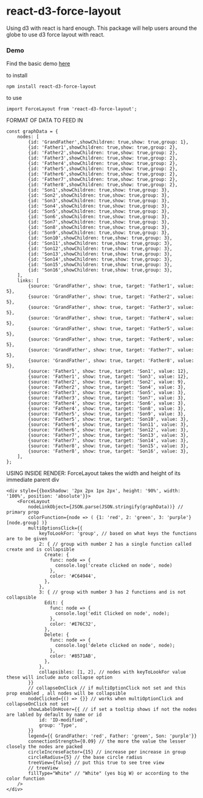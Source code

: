 # react-d3-force-layout
Using d3 with react is hard enough. This package will help users around the globe to use d3 force layout with react.

### Demo
Find the basic demo [here](https://codesandbox.io/s/react-playground-forked-97ppjd?file=/index.js)

to install

    npm install react-d3-force-layout

to use

    import ForceLayout from 'react-d3-force-layout';

FORMAT OF DATA TO FEED IN


   
    const graphData = {
        nodes: [
            {id: 'GrandFather',showChildren: true,show: true,group: 1},
            {id: 'Father1',showChildren: true,show: true,group: 2},
            {id: 'Father2',showChildren: true,show: true,group: 2},
            {id: 'Father3',showChildren: true,show: true,group: 2},
            {id: 'Father4',showChildren: true,show: true,group: 2},
            {id: 'Father5',showChildren: true,show: true,group: 2},
            {id: 'Father6',showChildren: true,show: true,group: 2},
            {id: 'Father7',showChildren: true,show: true,group: 2},
            {id: 'Father8',showChildren: true,show: true,group: 2},
            {id: 'Son1',showChildren: true,show: true,group: 3},
            {id: 'Son2',showChildren: true,show: true,group: 3},
            {id: 'Son3',showChildren: true,show: true,group: 3},
            {id: 'Son4',showChildren: true,show: true,group: 3},
            {id: 'Son5',showChildren: true,show: true,group: 3},
            {id: 'Son6',showChildren: true,show: true,group: 3},
            {id: 'Son7',showChildren: true,show: true,group: 3},
            {id: 'Son8',showChildren: true,show: true,group: 3},
            {id: 'Son9',showChildren: true,show: true,group: 3},
            {id: 'Son10',showChildren: true,show: true,group: 3},
            {id: 'Son11',showChildren: true,show: true,group: 3},
            {id: 'Son12',showChildren: true,show: true,group: 3},
            {id: 'Son13',showChildren: true,show: true,group: 3},
            {id: 'Son14',showChildren: true,show: true,group: 3},
            {id: 'Son15',showChildren: true,show: true,group: 3},
            {id: 'Son16',showChildren: true,show: true,group: 3},
        ],
        links: [
            {source: 'GrandFather', show: true, target: 'Father1', value: 5},
            {source: 'GrandFather', show: true, target: 'Father2', value: 5},
            {source: 'GrandFather', show: true, target: 'Father3', value: 5},
            {source: 'GrandFather', show: true, target: 'Father4', value: 5},
            {source: 'GrandFather', show: true, target: 'Father5', value: 5},
            {source: 'GrandFather', show: true, target: 'Father6', value: 5},
            {source: 'GrandFather', show: true, target: 'Father7', value: 5},
            {source: 'GrandFather', show: true, target: 'Father8', value: 5},
            {source: 'Father1', show: true, target: 'Son1', value: 12},
            {source: 'Father1', show: true, target: 'Son3', value: 12},
            {source: 'Father2', show: true, target: 'Son2', value: 9},
            {source: 'Father2', show: true, target: 'Son4', value: 3},
            {source: 'Father3', show: true, target: 'Son5', value: 3},
            {source: 'Father3', show: true, target: 'Son7', value: 3},
            {source: 'Father4', show: true, target: 'Son6', value: 3},
            {source: 'Father4', show: true, target: 'Son8', value: 3},
            {source: 'Father5', show: true, target: 'Son9', value: 3},
            {source: 'Father5', show: true, target: 'Son10', value: 3},
            {source: 'Father6', show: true, target: 'Son11', value: 3},
            {source: 'Father6', show: true, target: 'Son12', value: 3},
            {source: 'Father7', show: true, target: 'Son13', value: 3},
            {source: 'Father7', show: true, target: 'Son14', value: 3},
            {source: 'Father8', show: true, target: 'Son15', value: 3},
            {source: 'Father8', show: true, target: 'Son16', value: 3},
        ],
    };

USING INSIDE RENDER:
ForceLayout takes the width and height of its immediate parent div


    <div style={{boxShadow: '2px 2px 1px 2px', height: '90%', width: '100%', position: 'absolute'}}>
        <ForceLayout
            nodeLinkObject={JSON.parse(JSON.stringify(graphData))} // primary prop
            colorFunction={node => ( {1: 'red', 2: 'green', 3: 'purple'}[node.group] )}
            multiOptionsClick={{
                keyToLookFor: 'group', // based on what keys the functions are to be given
                2: { // group with number 2 has a single function called create and is collapsible
                  Create: {
                    func: node => {
                      console.log('create clicked on node', node)
                    },
                    color: '#C64944',
                  },
                },
                3: { // group with number 3 has 2 functions and is not collapsible
                  Edit: {
                    func: node => {
                      console.log('edit Clicked on node', node);
                    },
                    color: '#E76C32',
                  },
                  Delete: {
                    func: node => {
                      console.log('delete clicked on node', node);
                    },
                    color: '#8571AB',
                  },
                },
                collapsibles: [1, 2], // nodes with keyToLookFor value these will include auto collapse option
            }}
            // collapseOnClick // if multiOptionClick not set and this prop enabled , all nodes will be collapsible
            nodeClicked={() => {}} // works when multiOptionClick and collapseOnClick not set
            showLabelOnHover={{ // if set a tooltip shows if not the nodes are labled by default by name or id
                id: 'ID-modified',
                group: 'Type',
            }}
            legend={{ GrandFather: 'red', Father: 'green', Son: 'purple'}}
            connectionStrength={0.09} // the more the value the lesser closely the nodes are packed
            circleIncreseFactor={15} // increase per increase in group
            circleRadius={5} // the base circle radius
            treeView={false} // put this true to see tree view
            // treeView
            fillType="White" // "White" (yes big W) or according to the color function
        />   
    </div>
